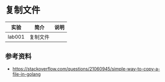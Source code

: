 # 复制文件

|实验|简介|说明|
|---|---|---|
|lab001|复制文件| |

## 参考资料
 - https://stackoverflow.com/questions/21060945/simple-way-to-copy-a-file-in-golang